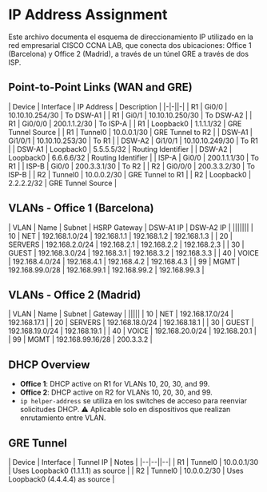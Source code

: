 # IP Address Assignment

Este archivo documenta el esquema de direccionamiento IP utilizado en la red empresarial CISCO CCNA LAB, que conecta dos ubicaciones: Office 1 (Barcelona) y Office 2 (Madrid), a través de un túnel GRE a través de dos ISP.



## Point-to-Point Links (WAN and GRE)

| Device      | Interface      | IP Address       | Description                         |
|-|-||-|
| R1          | Gi0/0          | 10.10.10.254/30  | To DSW-A1                           |
| R1          | Gi0/1          | 10.10.10.250/30  | To DSW-A2                           |
| R1          | Gi0/0/0        | 200.1.1.2/30     | To ISP-A                            |
| R1          | Loopback0      | 1.1.1.1/32       | GRE Tunnel Source                   |
| R1          | Tunnel0        | 10.0.0.1/30      | GRE Tunnel to R2                    |
| DSW-A1      | Gi1/0/1        | 10.10.10.253/30  | To R1                               |
| DSW-A2      | Gi1/0/1        | 10.10.10.249/30  | To R1                               |
| DSW-A1      | Loopback0      | 5.5.5.5/32       | Routing Identifier                  |
| DSW-A2      | Loopback0      | 6.6.6.6/32       | Routing Identifier                  |
| ISP-A       | Gi0/0          | 200.1.1.1/30     | To R1                               |
| ISP-B       | Gi0/0          | 200.3.3.1/30     | To R2                               |
| R2          | Gi0/0/0        | 200.3.3.2/30     | To ISP-B                            |
| R2          | Tunnel0        | 10.0.0.2/30      | GRE Tunnel to R1                    |
| R2          | Loopback0      | 2.2.2.2/32       | GRE Tunnel Source                   |




## VLANs - Office 1 (Barcelona)

| VLAN | Name       | Subnet              | HSRP Gateway     | DSW-A1 IP        | DSW-A2 IP        |
|||||||
| 10   | NET        | 192.168.1.0/24      | 192.168.1.1      | 192.168.1.2      | 192.168.1.3      |
| 20   | SERVERS    | 192.168.2.0/24      | 192.168.2.1      | 192.168.2.2      | 192.168.2.3      |
| 30   | GUEST      | 192.168.3.0/24      | 192.168.3.1      | 192.168.3.2      | 192.168.3.3      |
| 40   | VOICE      | 192.168.4.0/24      | 192.168.4.1      | 192.168.4.2      | 192.168.4.3      |
| 99   | MGMT       | 192.168.99.0/28     | 192.168.99.1     | 192.168.99.2     | 192.168.99.3     |



## VLANs - Office 2 (Madrid)

| VLAN | Name       | Subnet              | Gateway          |
|||||
| 10   | NET        | 192.168.17.0/24     | 192.168.17.1     |
| 20   | SERVERS    | 192.168.18.0/24     | 192.168.18.1     |
| 30   | GUEST      | 192.168.19.0/24     | 192.168.19.1     |
| 40   | VOICE      | 192.168.20.0/24     | 192.168.20.1     |
| 99   | MGMT       | 192.168.99.16/28    | 200.3.3.2        |



## DHCP Overview

- **Office 1**: DHCP active on R1 for VLANs 10, 20, 30, and 99.
- **Office 2**: DHCP active on R2 for VLANs 10, 20, 30, and 99.
- `ip helper-address` se utiliza en los switches de acceso para reenviar solicitudes DHCP. ⚠️ Aplicable solo en dispositivos que realizan enrutamiento entre VLAN.



## GRE Tunnel

| Device | Interface | Tunnel IP     | Notes                                |
|--|--||--|
| R1     | Tunnel0   | 10.0.0.1/30   | Uses Loopback0 (1.1.1.1) as source   |
| R2     | Tunnel0   | 10.0.0.2/30   | Uses Loopback0 (4.4.4.4) as source   |

